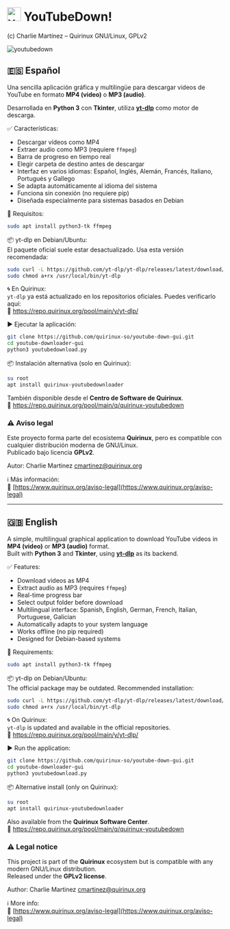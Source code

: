 # <img width="32" height="32" alt="youtubedown" src="https://github.com/user-attachments/assets/fdce1e97-ca3c-49c1-8733-c77f02493cf2" /> YouTubeDown!

(c) Charlie Martínez – Quirinux GNU/Linux, GPLv2  

![youtubedown](https://github.com/user-attachments/assets/1c439f84-0f21-4928-9858-a51e80bfd535)


## 🇪🇸 Español  
Una sencilla aplicación gráfica y multilingüe para descargar videos de YouTube en formato **MP4 (video)** o **MP3 (audio)**.  

Desarrollada en **Python 3** con **Tkinter**, utiliza **[yt-dlp](https://github.com/yt-dlp/yt-dlp)** como motor de descarga.

✅ Características:

- Descargar vídeos como MP4  
- Extraer audio como MP3 (requiere `ffmpeg`)  
- Barra de progreso en tiempo real  
- Elegir carpeta de destino antes de descargar  
- Interfaz en varios idiomas: Español, Inglés, Alemán, Francés, Italiano, Portugués y Gallego  
- Se adapta automáticamente al idioma del sistema  
- Funciona sin conexión (no requiere pip)  
- Diseñada especialmente para sistemas basados en Debian  

🔧 Requisitos:

```bash
sudo apt install python3-tk ffmpeg
```

📦 yt-dlp en Debian/Ubuntu:  
El paquete oficial suele estar desactualizado. Usa esta versión recomendada:

```bash
sudo curl -L https://github.com/yt-dlp/yt-dlp/releases/latest/download/yt-dlp -o /usr/local/bin/yt-dlp
sudo chmod a+rx /usr/local/bin/yt-dlp
```

🌀 En Quirinux:  
`yt-dlp` ya está actualizado en los repositorios oficiales. Puedes verificarlo aquí:  
🔗 https://repo.quirinux.org/pool/main/y/yt-dlp/

▶️ Ejecutar la aplicación:

```bash
git clone https://github.com/quirinux-so/youtube-down-gui.git
cd youtube-downloader-gui
python3 youtubedownload.py
```

📦 Instalación alternativa (solo en Quirinux):

```bash
su root
apt install quirinux-youtubedownloader
```

También disponible desde el **Centro de Software de Quirinux**.  
🔗 https://repo.quirinux.org/pool/main/q/quirinux-youtubedown

### ⚠️ Aviso legal  
Este proyecto forma parte del ecosistema **Quirinux**, pero es compatible con cualquier distribución moderna de GNU/Linux.  
Publicado bajo licencia **GPLv2**.  

Autor: Charlie Martinez <cmartinez@quirinux.org>

ℹ️ Más información:  
🔗 [https://www.quirinux.org/aviso-legal](https://www.quirinux.org/aviso-legal)

---

## 🇬🇧 English  
A simple, multilingual graphical application to download YouTube videos in **MP4 (video)** or **MP3 (audio)** format.  
Built with **Python 3** and **Tkinter**, using **[yt-dlp](https://github.com/yt-dlp/yt-dlp)** as its backend.

✅ Features:

- Download videos as MP4  
- Extract audio as MP3 (requires `ffmpeg`)  
- Real-time progress bar  
- Select output folder before download  
- Multilingual interface: Spanish, English, German, French, Italian, Portuguese, Galician  
- Automatically adapts to your system language  
- Works offline (no pip required)  
- Designed for Debian-based systems  

🔧 Requirements:

```bash
sudo apt install python3-tk ffmpeg
```

📦 yt-dlp on Debian/Ubuntu:  
The official package may be outdated. Recommended installation:

```bash
sudo curl -L https://github.com/yt-dlp/yt-dlp/releases/latest/download/yt-dlp -o /usr/local/bin/yt-dlp
sudo chmod a+rx /usr/local/bin/yt-dlp
```

🌀 On Quirinux:  
`yt-dlp` is updated and available in the official repositories.  
🔗 https://repo.quirinux.org/pool/main/y/yt-dlp/

▶️ Run the application:

```bash
git clone https://github.com/quirinux-so/youtube-down-gui.git
cd youtube-downloader-gui
python3 youtubedownload.py
```

📦 Alternative install (only on Quirinux):

```bash
su root
apt install quirinux-youtubedownloader
```

Also available from the **Quirinux Software Center**.  
🔗 https://repo.quirinux.org/pool/main/q/quirinux-youtubedown

### ⚠️ Legal notice  
This project is part of the **Quirinux** ecosystem but is compatible with any modern GNU/Linux distribution.  
Released under the **GPLv2 license**.  

Author: Charlie Martinez <cmartinez@quirinux.org>

ℹ️ More info:  
🔗 [https://www.quirinux.org/aviso-legal](https://www.quirinux.org/aviso-legal)
